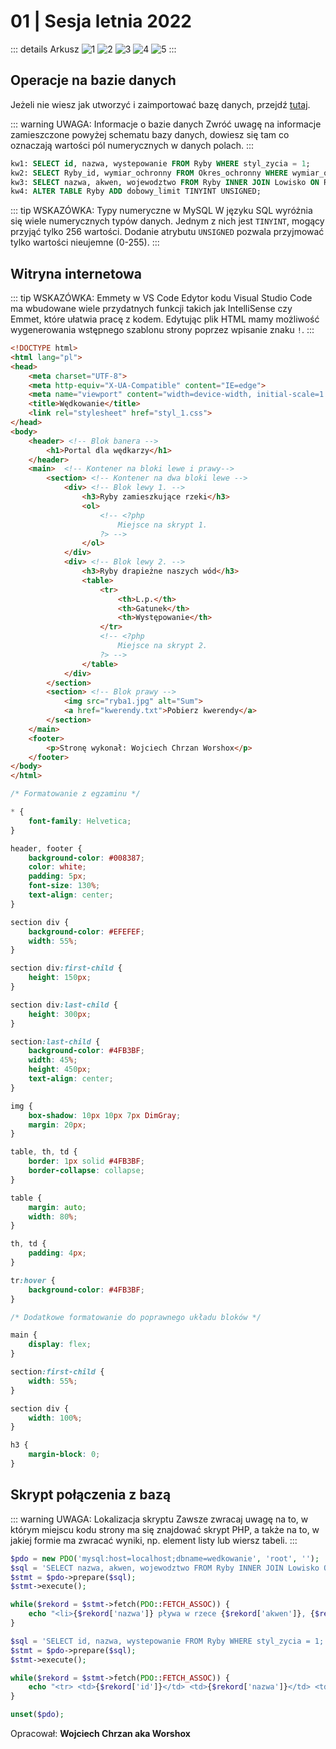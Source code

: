 # 01 | Sesja letnia 2022

::: details Arkusz
![1](/inf03/2022-lato-wersja-1/strona-1.png)
![2](/inf03/2022-lato-wersja-1/strona-2.png)
![3](/inf03/2022-lato-wersja-1/strona-3.png)
![4](/inf03/2022-lato-wersja-1/strona-4.png)
![5](/inf03/2022-lato-wersja-1/strona-5.png)
:::

## Operacje na bazie danych

Jeżeli nie wiesz jak utworzyć i zaimportować bazę danych, przejdź [tutaj](/inf03/wskazowki-pomoc/tworzenie-import-bazy).

::: warning UWAGA: Informacje o bazie danych
Zwróć uwagę na informacje zamieszczone powyżej schematu bazy danych, dowiesz się tam co oznaczają wartości pól numerycznych w danych polach.
:::

<CodeGroup>
  <CodeGroupItem title="kwerendy.txt">

```sql
kw1: SELECT id, nazwa, wystepowanie FROM Ryby WHERE styl_zycia = 1;
kw2: SELECT Ryby_id, wymiar_ochronny FROM Okres_ochronny WHERE wymiar_ochronny < 30;
kw3: SELECT nazwa, akwen, wojewodztwo FROM Ryby INNER JOIN Lowisko ON Ryby.id = Lowisko.Ryby_id WHERE rodzaj = 3;
kw4: ALTER TABLE Ryby ADD dobowy_limit TINYINT UNSIGNED;
```

  </CodeGroupItem>
</CodeGroup>

::: tip WSKAZÓWKA: Typy numeryczne w MySQL
W języku SQL wyróżnia się wiele numerycznych typów danych. Jednym z nich jest `TINYINT`, mogący przyjąć tylko 256 wartości. Dodanie atrybutu `UNSIGNED` pozwala przyjmować tylko wartości nieujemne (0-255).
:::

## Witryna internetowa

::: tip WSKAZÓWKA: Emmety w VS Code
Edytor kodu Visual Studio Code ma wbudowane wiele przydatnych funkcji takich jak IntelliSense czy Emmet, które ułatwia pracę z kodem. Edytując plik HTML mamy możliwość wygenerowania wstępnego szablonu strony poprzez wpisanie znaku `!`.
:::

<CodeGroup>
  <CodeGroupItem title="wedkuj.php">

```html
<!DOCTYPE html>
<html lang="pl">
<head>
    <meta charset="UTF-8">
    <meta http-equiv="X-UA-Compatible" content="IE=edge">
    <meta name="viewport" content="width=device-width, initial-scale=1.0">
    <title>Wędkowanie</title>
    <link rel="stylesheet" href="styl_1.css">
</head>
<body>
    <header> <!-- Blok banera -->
        <h1>Portal dla wędkarzy</h1>
    </header>
    <main>  <!-- Kontener na bloki lewe i prawy-->
        <section> <!-- Kontener na dwa bloki lewe -->
            <div> <!-- Blok lewy 1. -->
                <h3>Ryby zamieszkujące rzeki</h3>
                <ol>
                    <!-- <?php
                        Miejsce na skrypt 1.
                    ?> -->
                </ol>
            </div>
            <div> <!-- Blok lewy 2. -->
                <h3>Ryby drapieżne naszych wód</h3>
                <table>
                    <tr>
                        <th>L.p.</th>
                        <th>Gatunek</th>
                        <th>Występowanie</th>
                    </tr>
                    <!-- <?php
                        Miejsce na skrypt 2.
                    ?> -->
                </table>
            </div>
        </section>
        <section> <!-- Blok prawy -->
            <img src="ryba1.jpg" alt="Sum">
            <a href="kwerendy.txt">Pobierz kwerendy</a>
        </section>
    </main>
    <footer>
        <p>Stronę wykonał: Wojciech Chrzan Worshox</p>
    </footer>
</body>
</html>
```

  </CodeGroupItem>
  <CodeGroupItem title="styl_1.css">

```css
/* Formatowanie z egzaminu */

* {
    font-family: Helvetica;
}

header, footer {
    background-color: #008387;
    color: white;
    padding: 5px;
    font-size: 130%;
    text-align: center;
}

section div {
    background-color: #EFEFEF;
    width: 55%;
}

section div:first-child {
    height: 150px;
}

section div:last-child {
    height: 300px;
}

section:last-child {
    background-color: #4FB3BF;
    width: 45%;
    height: 450px;
    text-align: center;
}

img {
    box-shadow: 10px 10px 7px DimGray;
    margin: 20px;
}

table, th, td {
    border: 1px solid #4FB3BF;
    border-collapse: collapse;
}

table {
    margin: auto;
    width: 80%;
}

th, td {
    padding: 4px;
}

tr:hover {
    background-color: #4FB3BF;
}

/* Dodatkowe formatowanie do poprawnego układu bloków */

main {
    display: flex;
}

section:first-child {
    width: 55%;
}

section div {
    width: 100%;
}

h3 {
    margin-block: 0;
}
```

  </CodeGroupItem>
</CodeGroup>

## Skrypt połączenia z bazą

::: warning UWAGA: Lokalizacja skryptu
Zawsze zwracaj uwagę na to, w którym miejscu kodu strony ma się znajdować skrypt PHP, a także na to, w jakiej formie ma zwracać wyniki, np. element listy lub wiersz tabeli.
:::


<CodeGroup>
  <CodeGroupItem title='Skrypt 1'>

```php
$pdo = new PDO('mysql:host=localhost;dbname=wedkowanie', 'root', '');
$sql = 'SELECT nazwa, akwen, wojewodztwo FROM Ryby INNER JOIN Lowisko ON Ryby.id = Lowisko.Ryby_id WHERE rodzaj = 3;';
$stmt = $pdo->prepare($sql);
$stmt->execute();

while($rekord = $stmt->fetch(PDO::FETCH_ASSOC)) {
    echo "<li>{$rekord['nazwa']} pływa w rzece {$rekord['akwen']}, {$rekord['wojewodztwo']}</li>";
}
```

  </CodeGroupItem>
  <CodeGroupItem title='Skrypt 2'>

```php
$sql = 'SELECT id, nazwa, wystepowanie FROM Ryby WHERE styl_zycia = 1;';
$stmt = $pdo->prepare($sql);
$stmt->execute();

while($rekord = $stmt->fetch(PDO::FETCH_ASSOC)) {
    echo "<tr> <td>{$rekord['id']}</td> <td>{$rekord['nazwa']}</td> <td>{$rekord[wystepowanie]}</td> </tr>";
}

unset($pdo);
```

  </CodeGroupItem>
</CodeGroup>

Opracował: **Wojciech Chrzan aka Worshox**
